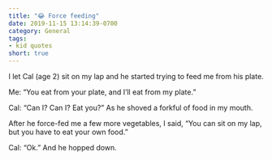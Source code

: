 ```yaml
---
title: "😂 Force feeding"
date: 2019-11-15 13:14:39-0700
category: General
tags:
- kid quotes
short: true
---
```


I let Cal (age 2) sit on my lap and he started trying to feed me from his plate.

Me: “You eat from your plate, and I’ll eat from my plate.”

Cal: “Can I? Can I? Eat you?” As he shoved a forkful of food in my mouth.

After he force-fed me a few more vegetables, I said, “You can sit on my lap, but you have to eat your own food.”

Cal: “Ok.” And he hopped down.
